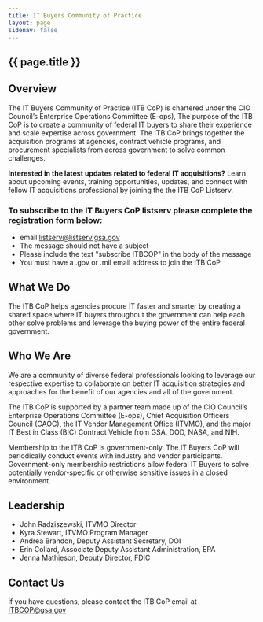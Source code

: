 ```yaml
---
title: IT Buyers Community of Practice
layout: page
sidenav: false
---
```


<section class="grid-container border-bottom border-gray-30 padding-left-0 padding-right-1">
<h1 class="margin-top-0">{{ page.title }}</h1>

<h2>Overview</h2>

<div class="margin-bottom-2">

<p>The IT Buyers Community of Practice (ITB CoP) is chartered under the CIO Council’s Enterprise Operations Committee (E-ops), The purpose of the ITB CoP is to create a community of federal IT buyers to share their experience and scale expertise across government. The ITB CoP brings together the acquisition programs at agencies, contract vehicle programs, and procurement specialists from across government to solve common challenges.</p>

<p><strong>Interested in the latest updates related to federal IT acquisitions?</strong> Learn about upcoming events, training opportunities, updates, and connect with fellow IT acquisitions professional by joining the the ITB CoP Listserv.</p>

<h3>To subscribe to the IT Buyers CoP listserv please complete the registration form below:</h3>
<ul>
  <li>email <a href="mailto:listserv@listserv.gsa.gov">listserv@listserv.gsa.gov</a></li>
  <li>The message should not have a subject</li>
  <li>Please include the text "subscribe ITBCOP" in the body of the message</li>
  <li>You must have a .gov or .mil email address to join the ITB CoP</li>
</ul>

</div>  
</section>

<section class="grid-container padding-left-1 padding-right-1">
<h2>What We Do</h2>
<p>The ITB CoP helps agencies procure IT faster and smarter by creating a shared space where IT buyers throughout the government can help each other solve problems and leverage the buying power of the entire federal government.</p>

<h2>Who We Are</h2>
<p>We are a community of diverse federal professionals looking to leverage our respective expertise to collaborate on better IT acquisition strategies and approaches for the benefit of our agencies and all of the government.</p>

<p>The ITB CoP is supported by a partner team made up of the CIO Council’s Enterprise Operations Committee (E-ops), Chief Acquisition Officers Council (CAOC), the IT Vendor Management Office (ITVMO), and the major IT Best in Class (BIC) Contract Vehicle from GSA, DOD, NASA, and NIH.</p>

<p>Membership to the ITB CoP is government-only. The IT Buyers CoP will periodically conduct events with industry and vendor participants. Government-only membership restrictions allow federal IT Buyers to solve potentially vendor-specific or otherwise sensitive issues in a closed environment.</p>

<h2>Leadership</h2>
<ul>
<li>John Radziszewski, ITVMO Director</li>
<li>Kyra Stewart, ITVMO Program Manager</li>
<li>Andrea Brandon, Deputy Assistant Secretary, DOI</li>
<li>Erin Collard, Associate Deputy Assistant Administration, EPA</li>
<li>Jenna Mathieson, Deputy Director, FDIC</li>
</ul>

<h2>Contact Us</h2>
<p>If you have questions, please contact the ITB CoP email at <a href="mailto:ITBCOP@gsa.gov">ITBCOP@gsa.gov</a></p>
</section>
